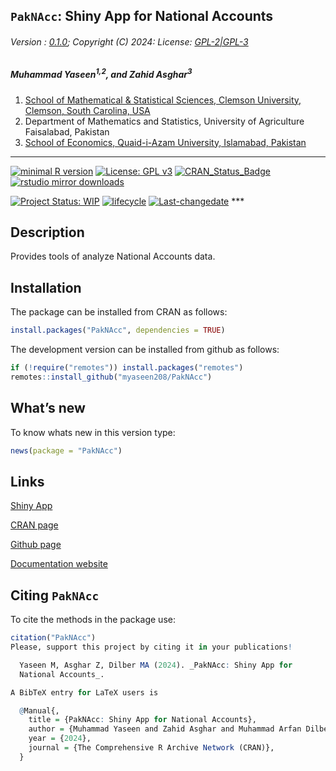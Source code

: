 
## `PakNAcc`: Shiny App for National Accounts

###### Version : [0.1.0](https://myaseen208.com/PakNAcc/); Copyright (C) 2024: License: [GPL-2\|GPL-3](https://www.r-project.org/Licenses/)

##### *Muhammad Yaseen<sup>1,2</sup>, and Zahid Asghar<sup>3</sup>*

1.  [School of Mathematical & Statistical Sciences, Clemson University,
    Clemson, South Carolina,
    USA](https://www.clemson.edu/science/academics/departments/mathstat/about/profiles/myaseen)
2.  Department of Mathematics and Statistics, University of Agriculture
    Faisalabad, Pakistan
3.  [School of Economics, Quaid-i-Azam University, Islamabad,
    Pakistan](https://zahidasghar.com/)

------------------------------------------------------------------------

[![minimal R
version](https://img.shields.io/badge/R%3E%3D-3.5.0-6666ff.svg)](https://cran.r-project.org/)
[![License: GPL
v3](https://img.shields.io/badge/License-GPL%20v3-blue.svg)](https://www.gnu.org/licenses/gpl-3.0)
[![CRAN_Status_Badge](https://www.r-pkg.org/badges/version-last-release/PakNAcc)](https://cran.r-project.org/package=PakNAcc)
[![rstudio mirror
downloads](https://cranlogs.r-pkg.org/badges/grand-total/PakNAcc?color=green)](https://CRAN.R-project.org/package=PakNAcc)
<!-- [![packageversion](https://img.shields.io/badge/Package%20version-0.2.3.3-orange.svg)](https://github.com/myaseen208/PakNAcc) -->

<!-- [![GitHub Download Count](https://github-basic-badges.herokuapp.com/downloads/myaseen208/PakNAcc/total.svg)] -->

[![Project Status:
WIP](https://www.repostatus.org/badges/latest/inactive.svg)](https://www.repostatus.org/#inactive)
[![lifecycle](https://img.shields.io/badge/lifecycle-stable-brightgreen.svg)](https://lifecycle.r-lib.org/articles/stages.html#stable)
[![Last-changedate](https://img.shields.io/badge/last%20change-2024--10--26-yellowgreen.svg)](https://github.com/myaseen208/PakNAcc)
\*\*\*

## Description

Provides tools of analyze National Accounts data.

## Installation

The package can be installed from CRAN as follows:

``` r
install.packages("PakNAcc", dependencies = TRUE)
```

The development version can be installed from github as follows:

``` r
if (!require("remotes")) install.packages("remotes")
remotes::install_github("myaseen208/PakNAcc")
```

## What’s new

To know whats new in this version type:

``` r
news(package = "PakNAcc")
```

## Links

[Shiny App](https://myaseen208.shinyapps.io/PakNAcc/)

[CRAN page](https://cran.r-project.org/package=PakNAcc)

[Github page](https://github.com/myaseen208/PakNAcc)

[Documentation website](https://myaseen208.com/PakNAcc/)

## Citing `PakNAcc`

To cite the methods in the package use:

``` r
citation("PakNAcc")
Please, support this project by citing it in your publications!

  Yaseen M, Asghar Z, Dilber MA (2024). _PakNAcc: Shiny App for
  National Accounts_.

A BibTeX entry for LaTeX users is

  @Manual{,
    title = {PakNAcc: Shiny App for National Accounts},
    author = {Muhammad Yaseen and Zahid Asghar and Muhammad Arfan Dilber},
    year = {2024},
    journal = {The Comprehensive R Archive Network (CRAN)},
  }
```
